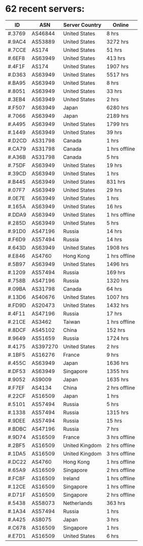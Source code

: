 # 62 recent servers:

| ID | ASN | Server Country | Online |
| ------ | ------ | ------ | ------ |
| #.3769 | AS46844 | United States | 8 hrs |
| #.9AC4 | AS53889 | United States | 3272 hrs |
| #.7CCE | AS174 | United States | 51 hrs |
| #.6EF8 | AS63949 | United States | 413 hrs |
| #.4F1F | AS174 | United States | 1907 hrs |
| #.D363 | AS63949 | United States | 5517 hrs |
| #.BA95 | AS63949 | United States | 8 hrs |
| #.8051 | AS63949 | United States | 33 hrs |
| #.3EB4 | AS63949 | United States | 2 hrs |
| #.F507 | AS63949 | Japan | 6280 hrs |
| #.7066 | AS63949 | Japan | 2189 hrs |
| #.A495 | AS63949 | United States | 1799 hrs |
| #.1449 | AS63949 | United States | 39 hrs |
| #.D2CD | AS31798 | Canada | 1 hrs |
| #.CA79 | AS31798 | Canada | 1 hrs offline |
| #.A36B | AS31798 | Canada | 5 hrs |
| #.75DF | AS63949 | United States | 19 hrs |
| #.39CD | AS63949 | United States | 1 hrs |
| #.B445 | AS63949 | United States | 831 hrs |
| #.07F7 | AS63949 | United States | 29 hrs |
| #.0E7E | AS63949 | United States | 1 hrs |
| #.165A | AS63949 | United States | 16 hrs |
| #.DDA9 | AS63949 | United States | 1 hrs offline |
| #.285D | AS63949 | United States | 5 hrs |
| #.91D0 | AS47196 | Russia | 14 hrs |
| #.F6D9 | AS57494 | Russia | 14 hrs |
| #.643D | AS63949 | United States | 1908 hrs |
| #.E846 | AS4760 | Hong Kong | 1 hrs offline |
| #.5B97 | AS63949 | United States | 1496 hrs |
| #.1209 | AS57494 | Russia | 169 hrs |
| #.758B | AS47196 | Russia | 1320 hrs |
| #.09BA | AS31798 | Canada | 64 hrs |
| #.13D6 | AS40676 | United States | 1007 hrs |
| #.FD9D | AS20473 | United States | 1432 hrs |
| #.4F11 | AS47196 | Russia | 17 hrs |
| #.21CE | AS3462 | Taiwan | 1 hrs offline |
| #.8DCF | AS45102 | China | 152 hrs |
| #.9649 | AS51659 | Russia | 1724 hrs |
| #.4175 | AS397270 | United States | 2 hrs |
| #.1BF5 | AS16276 | France | 9 hrs |
| #.455C | AS63949 | Japan | 1636 hrs |
| #.DF53 | AS63949 | Singapore | 1355 hrs |
| #.9052 | AS9009 | Japan | 1635 hrs |
| #.F7EF | AS4134 | China | 2 hrs offline |
| #.22CF | AS16509 | Japan | 1 hrs |
| #.5101 | AS57494 | Russia | 5 hrs |
| #.1338 | AS57494 | Russia | 1315 hrs |
| #.9DEE | AS57494 | Russia | 15 hrs |
| #.BDBC | AS47196 | Russia | 7 hrs |
| #.9D74 | AS16509 | France | 3 hrs offline |
| #.2BF5 | AS16509 | United Kingdom | 2 hrs offline |
| #.1DA5 | AS16509 | United Kingdom | 3 hrs offline |
| #.DC22 | AS4760 | Hong Kong | 1 hrs offline |
| #.65A9 | AS16509 | Singapore | 2 hrs offline |
| #.FC8F | AS16509 | Ireland | 1 hrs offline |
| #.12CE | AS16509 | Singapore | 1 hrs offline |
| #.D71F | AS16509 | Singapore | 2 hrs offline |
| #.5438 | AS58073 | Netherlands | 363 hrs |
| #.1A34 | AS57494 | Russia | 1 hrs |
| #.A425 | AS8075 | Japan | 3 hrs |
| #.C678 | AS16509 | Singapore | 1 hrs |
| #.E7D1 | AS16509 | United States | 6 hrs |

